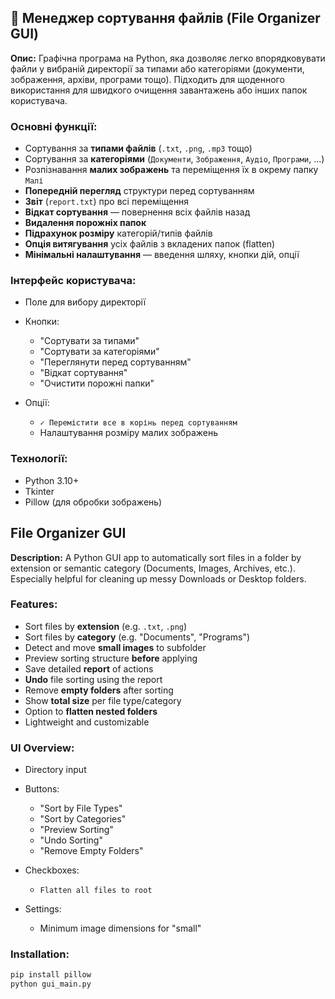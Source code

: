 ## 📁 Менеджер сортування файлів (File Organizer GUI)

**Опис:**
Графічна програма на Python, яка дозволяє легко впорядковувати файли у вибраній директорії за типами або категоріями (документи, зображення, архіви, програми тощо). Підходить для щоденного використання для швидкого очищення завантажень або інших папок користувача.

### Основні функції:

* Сортування за **типами файлів** (`.txt`, `.png`, `.mp3` тощо)
* Сортування за **категоріями** (`Документи`, `Зображення`, `Аудіо`, `Програми`, ...)
* Розпізнавання **малих зображень** та переміщення їх в окрему папку `Малі`
* **Попередній перегляд** структури перед сортуванням
* **Звіт** (`report.txt`) про всі переміщення
* **Відкат сортування** — повернення всіх файлів назад
* **Видалення порожніх папок**
* **Підрахунок розміру** категорій/типів файлів
* **Опція витягування** усіх файлів з вкладених папок (flatten)
* **Мінімальні налаштування** — введення шляху, кнопки дій, опції


### Інтерфейс користувача:

* Поле для вибору директорії
* Кнопки:

  * "Сортувати за типами"
  * "Сортувати за категоріями"
  * "Переглянути перед сортуванням"
  * "Відкат сортування"
  * "Очистити порожні папки"
* Опції:

  * `✓ Перемістити все в корінь перед сортуванням`
  * Налаштування розміру малих зображень


### Технології:

* Python 3.10+
* Tkinter
* Pillow (для обробки зображень)



## File Organizer GUI

**Description:**
A Python GUI app to automatically sort files in a folder by extension or semantic category (Documents, Images, Archives, etc.). Especially helpful for cleaning up messy Downloads or Desktop folders.


### Features:

* Sort files by **extension** (e.g. `.txt`, `.png`)
* Sort files by **category** (e.g. "Documents", "Programs")
* Detect and move **small images** to subfolder
* Preview sorting structure **before** applying
* Save detailed **report** of actions
* **Undo** file sorting using the report
* Remove **empty folders** after sorting
* Show **total size** per file type/category
* Option to **flatten nested folders**
* Lightweight and customizable


### UI Overview:

* Directory input
* Buttons:

  * "Sort by File Types"
  * "Sort by Categories"
  * "Preview Sorting"
  * "Undo Sorting"
  * "Remove Empty Folders"
* Checkboxes:

  * `Flatten all files to root`
* Settings:

  * Minimum image dimensions for "small"


### Installation:

```bash
pip install pillow
python gui_main.py
```

